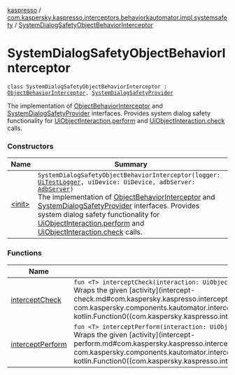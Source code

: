 [kaspresso](../../index.md) / [com.kaspersky.kaspresso.interceptors.behaviorkautomator.impl.systemsafety](../index.md) / [SystemDialogSafetyObjectBehaviorInterceptor](./index.md)

# SystemDialogSafetyObjectBehaviorInterceptor

`class SystemDialogSafetyObjectBehaviorInterceptor : `[`ObjectBehaviorInterceptor`](../../com.kaspersky.kaspresso.interceptors.behaviorkautomator/-object-behavior-interceptor.md)`, `[`SystemDialogSafetyProvider`](../../com.kaspersky.kaspresso.systemsafety/-system-dialog-safety-provider/index.md)

The implementation of [ObjectBehaviorInterceptor](../../com.kaspersky.kaspresso.interceptors.behaviorkautomator/-object-behavior-interceptor.md) and [SystemDialogSafetyProvider](../../com.kaspersky.kaspresso.systemsafety/-system-dialog-safety-provider/index.md) interfaces.
Provides system dialog safety functionality for [UiObjectInteraction.perform](#) and [UiObjectInteraction.check](#) calls.

### Constructors

| Name | Summary |
|---|---|
| [&lt;init&gt;](-init-.md) | `SystemDialogSafetyObjectBehaviorInterceptor(logger: `[`UiTestLogger`](../../com.kaspersky.kaspresso.logger/-ui-test-logger.md)`, uiDevice: UiDevice, adbServer: `[`AdbServer`](../../com.kaspersky.kaspresso.device.server/-adb-server/index.md)`)`<br>The implementation of [ObjectBehaviorInterceptor](../../com.kaspersky.kaspresso.interceptors.behaviorkautomator/-object-behavior-interceptor.md) and [SystemDialogSafetyProvider](../../com.kaspersky.kaspresso.systemsafety/-system-dialog-safety-provider/index.md) interfaces. Provides system dialog safety functionality for [UiObjectInteraction.perform](#) and [UiObjectInteraction.check](#) calls. |

### Functions

| Name | Summary |
|---|---|
| [interceptCheck](intercept-check.md) | `fun <T> interceptCheck(interaction: UiObjectInteraction, assertion: UiObjectAssertion, activity: () -> `[`T`](intercept-check.md#T)`): `[`T`](intercept-check.md#T)<br>Wraps the given [activity](intercept-check.md#com.kaspersky.kaspresso.interceptors.behaviorkautomator.impl.systemsafety.SystemDialogSafetyObjectBehaviorInterceptor$interceptCheck(com.kaspersky.components.kautomator.intercept.interaction.UiObjectInteraction, com.kaspersky.components.kautomator.intercept.operation.UiOperation((androidx.test.uiautomator.UiObject2)), kotlin.Function0((com.kaspersky.kaspresso.interceptors.behaviorkautomator.impl.systemsafety.SystemDialogSafetyObjectBehaviorInterceptor.interceptCheck.T)))/activity) invocation with the system dialog safety. |
| [interceptPerform](intercept-perform.md) | `fun <T> interceptPerform(interaction: UiObjectInteraction, action: UiObjectAction, activity: () -> `[`T`](intercept-perform.md#T)`): `[`T`](intercept-perform.md#T)<br>Wraps the given [activity](intercept-perform.md#com.kaspersky.kaspresso.interceptors.behaviorkautomator.impl.systemsafety.SystemDialogSafetyObjectBehaviorInterceptor$interceptPerform(com.kaspersky.components.kautomator.intercept.interaction.UiObjectInteraction, com.kaspersky.components.kautomator.intercept.operation.UiOperation((androidx.test.uiautomator.UiObject2)), kotlin.Function0((com.kaspersky.kaspresso.interceptors.behaviorkautomator.impl.systemsafety.SystemDialogSafetyObjectBehaviorInterceptor.interceptPerform.T)))/activity) invocation with the system dialog safety. |
